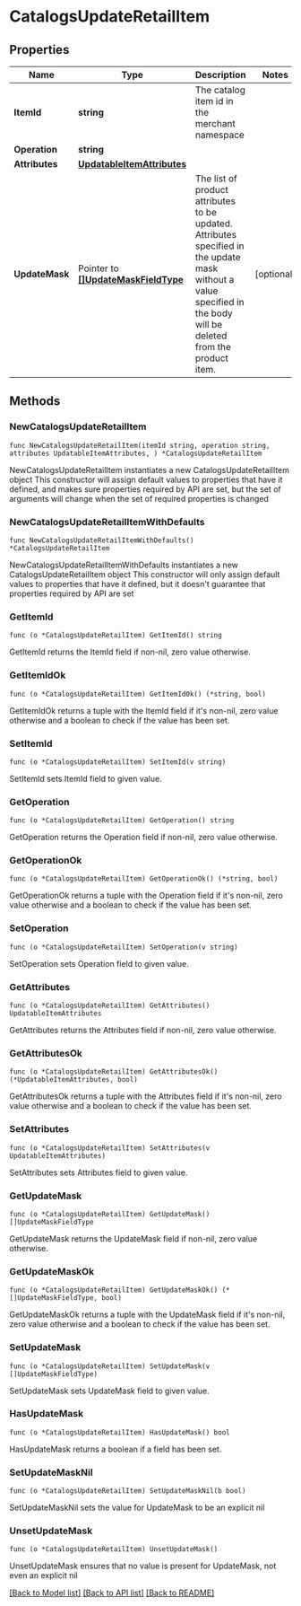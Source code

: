 # CatalogsUpdateRetailItem

## Properties

Name | Type | Description | Notes
------------ | ------------- | ------------- | -------------
**ItemId** | **string** | The catalog item id in the merchant namespace | 
**Operation** | **string** |  | 
**Attributes** | [**UpdatableItemAttributes**](UpdatableItemAttributes.md) |  | 
**UpdateMask** | Pointer to [**[]UpdateMaskFieldType**](UpdateMaskFieldType.md) | The list of product attributes to be updated. Attributes specified in the update mask without a value specified in the body will be deleted from the product item. | [optional] 

## Methods

### NewCatalogsUpdateRetailItem

`func NewCatalogsUpdateRetailItem(itemId string, operation string, attributes UpdatableItemAttributes, ) *CatalogsUpdateRetailItem`

NewCatalogsUpdateRetailItem instantiates a new CatalogsUpdateRetailItem object
This constructor will assign default values to properties that have it defined,
and makes sure properties required by API are set, but the set of arguments
will change when the set of required properties is changed

### NewCatalogsUpdateRetailItemWithDefaults

`func NewCatalogsUpdateRetailItemWithDefaults() *CatalogsUpdateRetailItem`

NewCatalogsUpdateRetailItemWithDefaults instantiates a new CatalogsUpdateRetailItem object
This constructor will only assign default values to properties that have it defined,
but it doesn't guarantee that properties required by API are set

### GetItemId

`func (o *CatalogsUpdateRetailItem) GetItemId() string`

GetItemId returns the ItemId field if non-nil, zero value otherwise.

### GetItemIdOk

`func (o *CatalogsUpdateRetailItem) GetItemIdOk() (*string, bool)`

GetItemIdOk returns a tuple with the ItemId field if it's non-nil, zero value otherwise
and a boolean to check if the value has been set.

### SetItemId

`func (o *CatalogsUpdateRetailItem) SetItemId(v string)`

SetItemId sets ItemId field to given value.


### GetOperation

`func (o *CatalogsUpdateRetailItem) GetOperation() string`

GetOperation returns the Operation field if non-nil, zero value otherwise.

### GetOperationOk

`func (o *CatalogsUpdateRetailItem) GetOperationOk() (*string, bool)`

GetOperationOk returns a tuple with the Operation field if it's non-nil, zero value otherwise
and a boolean to check if the value has been set.

### SetOperation

`func (o *CatalogsUpdateRetailItem) SetOperation(v string)`

SetOperation sets Operation field to given value.


### GetAttributes

`func (o *CatalogsUpdateRetailItem) GetAttributes() UpdatableItemAttributes`

GetAttributes returns the Attributes field if non-nil, zero value otherwise.

### GetAttributesOk

`func (o *CatalogsUpdateRetailItem) GetAttributesOk() (*UpdatableItemAttributes, bool)`

GetAttributesOk returns a tuple with the Attributes field if it's non-nil, zero value otherwise
and a boolean to check if the value has been set.

### SetAttributes

`func (o *CatalogsUpdateRetailItem) SetAttributes(v UpdatableItemAttributes)`

SetAttributes sets Attributes field to given value.


### GetUpdateMask

`func (o *CatalogsUpdateRetailItem) GetUpdateMask() []UpdateMaskFieldType`

GetUpdateMask returns the UpdateMask field if non-nil, zero value otherwise.

### GetUpdateMaskOk

`func (o *CatalogsUpdateRetailItem) GetUpdateMaskOk() (*[]UpdateMaskFieldType, bool)`

GetUpdateMaskOk returns a tuple with the UpdateMask field if it's non-nil, zero value otherwise
and a boolean to check if the value has been set.

### SetUpdateMask

`func (o *CatalogsUpdateRetailItem) SetUpdateMask(v []UpdateMaskFieldType)`

SetUpdateMask sets UpdateMask field to given value.

### HasUpdateMask

`func (o *CatalogsUpdateRetailItem) HasUpdateMask() bool`

HasUpdateMask returns a boolean if a field has been set.

### SetUpdateMaskNil

`func (o *CatalogsUpdateRetailItem) SetUpdateMaskNil(b bool)`

 SetUpdateMaskNil sets the value for UpdateMask to be an explicit nil

### UnsetUpdateMask
`func (o *CatalogsUpdateRetailItem) UnsetUpdateMask()`

UnsetUpdateMask ensures that no value is present for UpdateMask, not even an explicit nil

[[Back to Model list]](../README.md#documentation-for-models) [[Back to API list]](../README.md#documentation-for-api-endpoints) [[Back to README]](../README.md)



